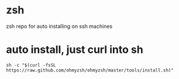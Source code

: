 # zsh
zsh repo for auto installing on ssh machines

# auto install, just curl into sh
```shell
sh -c "$(curl -fsSL https://raw.github.com/ohmyzsh/ohmyzsh/master/tools/install.sh)"
```
